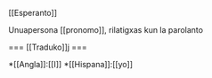 [[Esperanto]]

Unuapersona [[pronomo]], rilatigxas kun la parolanto

=== [[Traduko]]j ===

*[[Angla]]:[[I]]
*[[Hispana]]:[[yo]]
